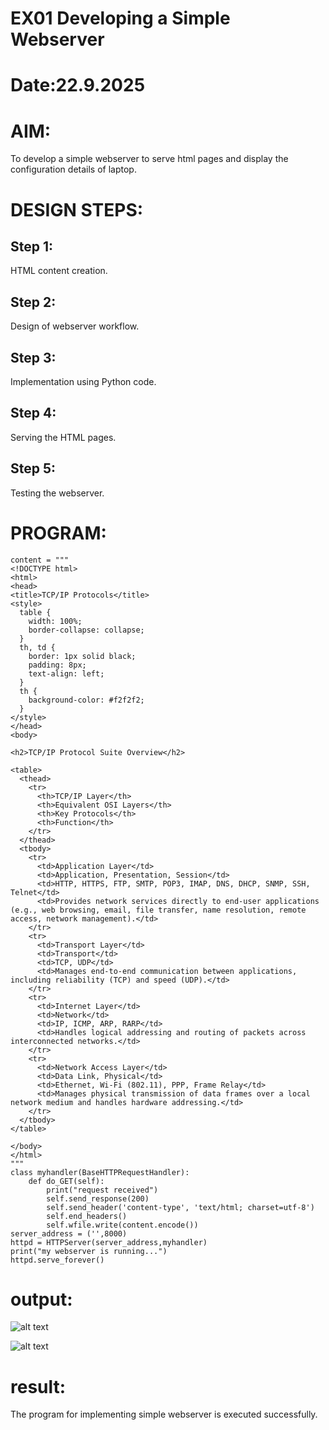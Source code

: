 # EX01 Developing a Simple Webserver

# Date:22.9.2025
# AIM:
To develop a simple webserver to serve html pages and display the configuration details of laptop.

# DESIGN STEPS:
## Step 1:
HTML content creation.

## Step 2:
Design of webserver workflow.

## Step 3:
Implementation using Python code.

## Step 4:
Serving the HTML pages.

## Step 5:
Testing the webserver.

# PROGRAM:
```from http.server import HTTPServer, BaseHTTPRequestHandler
content = """
<!DOCTYPE html>
<html>
<head>
<title>TCP/IP Protocols</title>
<style>
  table {
    width: 100%;
    border-collapse: collapse;
  }
  th, td {
    border: 1px solid black;
    padding: 8px;
    text-align: left;
  }
  th {
    background-color: #f2f2f2;
  }
</style>
</head>
<body>

<h2>TCP/IP Protocol Suite Overview</h2>

<table>
  <thead>
    <tr>
      <th>TCP/IP Layer</th>
      <th>Equivalent OSI Layers</th>
      <th>Key Protocols</th>
      <th>Function</th>
    </tr>
  </thead>
  <tbody>
    <tr>
      <td>Application Layer</td>
      <td>Application, Presentation, Session</td>
      <td>HTTP, HTTPS, FTP, SMTP, POP3, IMAP, DNS, DHCP, SNMP, SSH, Telnet</td>
      <td>Provides network services directly to end-user applications (e.g., web browsing, email, file transfer, name resolution, remote access, network management).</td>
    </tr>
    <tr>
      <td>Transport Layer</td>
      <td>Transport</td>
      <td>TCP, UDP</td>
      <td>Manages end-to-end communication between applications, including reliability (TCP) and speed (UDP).</td>
    </tr>
    <tr>
      <td>Internet Layer</td>
      <td>Network</td>
      <td>IP, ICMP, ARP, RARP</td>
      <td>Handles logical addressing and routing of packets across interconnected networks.</td>
    </tr>
    <tr>
      <td>Network Access Layer</td>
      <td>Data Link, Physical</td>
      <td>Ethernet, Wi-Fi (802.11), PPP, Frame Relay</td>
      <td>Manages physical transmission of data frames over a local network medium and handles hardware addressing.</td>
    </tr>
  </tbody>
</table>

</body>
</html>
"""
class myhandler(BaseHTTPRequestHandler):
    def do_GET(self):
        print("request received")
        self.send_response(200)
        self.send_header('content-type', 'text/html; charset=utf-8')
        self.end_headers()
        self.wfile.write(content.encode())
server_address = ('',8000)
httpd = HTTPServer(server_address,myhandler)
print("my webserver is running...")
httpd.serve_forever()
```
# output:
![alt text](<../output 1.PNG>)

![alt text](<../output 2.PNG>)


# result:
The program for implementing simple webserver is executed successfully.
